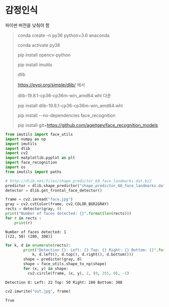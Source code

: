 # 감정인식

파이썬 버전을 낮춰야 함

> conda create -n py36 python=3.6 anaconda
>
> conda activate py36
>
> pip install opencv-python
>
> pip install imutils
>
> dlib
>
> https://pypi.org/simple/dlib/   에서 
>
>  dlib-19.8.1-cp36-cp36m-win_amd64.whl 다운
>
> pip install dlib-19.8.1-cp36-cp36m-win_amd64.whl
>
> pip install --no-dependencies face_recognition
>
> pip install git+https://github.com/ageitgey/face_recognition_models

```python
from imutils import face_utils
import numpy as np
import imutils
import dlib
import cv2
import matplotlib.pyplot as plt
import face_recognition
import os
from imutils import paths
```

```python
# http://dlib.net/files/shape_predictor_68_face_landmarks.dat.bz2
predictor = dlib.shape_predictor("shape_predictor_68_face_landmarks.dat")
detector = dlib.get_frontal_face_detector()
```

```python
frame = cv2.imread("face.jpg")
gray = cv2.cvtColor(frame, cv2.COLOR_BGR2GRAY)
rects = detector(gray, 0)  
print("Number of faces detected: {}".format(len(rects)))
for r in rects :
    print(r)
```

    Number of faces detected: 1
    [(22, 50) (280, 308)]



```python
for k, d in enumerate(rects):
        print("Detection {}: Left: {} Top: {} Right: {} Bottom: {}".format(
            k, d.left(), d.top(), d.right(), d.bottom()))
        shape = predictor(gray, d)
        shape = face_utils.shape_to_np(shape)
        for (x, y) in shape:
          cv2.circle(frame, (x, y), 2, (0, 255, 0), -1)
```

    Detection 0: Left: 22 Top: 50 Right: 280 Bottom: 308



```python
cv2.imwrite("out.jpg", frame)
```




    True

